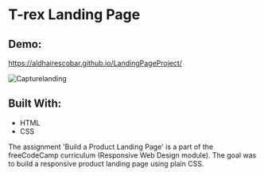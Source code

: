 # T-rex Landing Page

## Demo:
https://aldhairescobar.github.io/LandingPageProject/

![Capturelanding](https://user-images.githubusercontent.com/63808163/82717605-da373280-9c62-11ea-997b-d1288e6d7808.JPG)

## Built With:
- HTML
- CSS

The assignment 'Build a Product Landing Page' is a part of the freeCodeCamp curriculum (Responsive Web Design module). The goal was to build a responsive product landing page using plain CSS.
